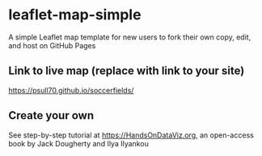 # leaflet-map-simple
A simple Leaflet map template for new users to fork their own copy, edit, and host on GitHub Pages

## Link to live map (replace with link to your site)
https://psull70.github.io/soccerfields/

## Create your own
See step-by-step tutorial at https://HandsOnDataViz.org, an open-access book by Jack Dougherty and Ilya Ilyankou
